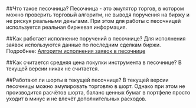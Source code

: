 ##Что такое песочница?
Песочница - это эмулятор торгов, в котором можно проверить торговый алгоритм, 
не выводя поручения на биржу и не рискуя реальными деньгами. При этом для работы с 
песочницей используется реальная биржевая информация.


##Как работает исполнение поручений в песочнице?
Для исполнения заявок используются данные по последним сделкам биржи. Подробнее: 
[Алгоритм исполнения заявок в песочнице](/investAPI/head-sandbox#orderexecute)

##Как считается средняя цена покупки инструмента в песочнице?
В текущей версии никак не считается.

##Работают ли шорты в текущей песочнице?
В текущей версии песочницы можно эмулировать торговлю в шорт. Однако при этом не производится расчётов
шорта, баланс ценных бумаг в портфеле просто уходит в минус и не влечёт дополнительных расходов. 
